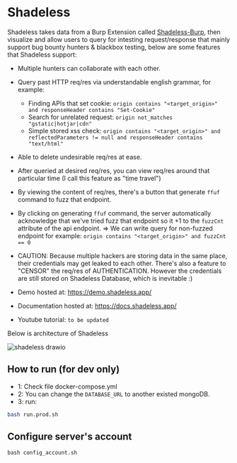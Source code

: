 # Shadeless

Shadeless takes data from a Burp Extension called [Shadeless-Burp](https://github.com/shadeless-project/shadeless-burp), then visualize and allow users to query for intesting request/response that mainly support bug bounty hunters & blackbox testing, below are some features that Shadeless support:
- Multiple hunters can collaborate with each other.
- Query past HTTP req/res via understandable english grammar, for example:
    - Finding APIs that set cookie: `origin contains "<target_origin>" and responseHeader contains "Set-Cookie"`
    - Search for unrelated request: `origin not_matches "gstatic|hotjar|cdn"`
    - Simple stored xss check: `origin contains "<target_origin>" and reflectedParameters != null and responseHeader contains "text/html"`
- Able to delete undesirable req/res at ease.
- After queried at desired req/res, you can view req/res around that particular time (I call this feature as "time travel")
- By viewing the content of req/res, there's a button that generate `ffuf` command to fuzz that endpoint.
- By clicking on generating `ffuf` command, the server automatically acknowledge that we've tried fuzz that endpoint so it +1 to the `fuzzCnt` attribute of the api endpoint. => We can write query for non-fuzzed endpoint for example: `origin contains "<target_origin>" and fuzzCnt == 0`
- CAUTION: Because multiple hackers are storing data in the same place, their credentials may get leaked to each other. There's also a feature to "CENSOR" the req/res of AUTHENTICATION. However the credentials are still stored on Shadeless Database, which is inevitable :) 

- Demo hosted at: https://demo.shadeless.app/
- Documentation hosted at: https://docs.shadeless.app/
- Youtube tutorial: `to be updated`

Below is architecture of Shadeless

![shadeless drawio](https://user-images.githubusercontent.com/25105395/215317587-4a1b32b0-486b-46e0-8276-bfa9b75f4690.png)

## How to run (for dev only)

- 1: Check file docker-compose.yml
- 2: You can change the `DATABASE_URL` to another existed mongoDB.
- 3: run:

```sh
bash run.prod.sh
```

## Configure server's account

```
bash config_account.sh
```
